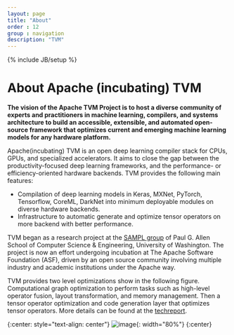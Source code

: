 ```yaml
---
layout: page
title: "About"
order : 12
group : navigation
description: "TVM"
---
```

{% include JB/setup %}

# About Apache (incubating) TVM

**The vision of the Apache TVM Project is to host a diverse community of experts and practitioners
in machine learning, compilers, and systems architecture to build an accessible, extensible, and
automated open-source framework that optimizes current and emerging machine learning models for
any hardware platform.**

Apache(incubating) TVM is an open deep learning compiler stack for CPUs, GPUs, and specialized accelerators. It aims to close the gap between the productivity-focused deep learning frameworks,
and the performance- or efficiency-oriented hardware backends. TVM provides the following main features:

- Compilation of deep learning models in Keras, MXNet, PyTorch, Tensorflow, CoreML, DarkNet into minimum deployable modules on diverse hardware backends.
- Infrastructure to automatic generate and optimize tensor operators
  on more backend with better performance.

TVM began as a research project at the [SAMPL group](https://sampl.cs.washington.edu/) of
Paul G. Allen School of Computer Science & Engineering, University of Washington.
The project is now an effort undergoing incubation at The Apache Software Foundation (ASF),
driven by an open source community involving multiple industry and academic institutions
under the Apache way.

TVM provides two level optimizations show in the following figure.
Computational graph optimization to perform tasks such as high-level operator fusion, layout transformation, and memory management.
Then a tensor operator optimization and code generation layer that optimizes tensor operators. More details can be found at the [techreport](https://arxiv.org/abs/1802.04799).


{:center: style="text-align: center"}
![image](/images/main/tvm-stack.png){: width="80%"}
{:center}
